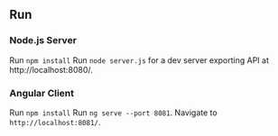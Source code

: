 ## Run
### Node.js Server
Run `npm install`
Run `node server.js` for a dev server exporting API at http://localhost:8080/.

### Angular Client
Run `npm install`
Run `ng serve --port 8081`. Navigate to `http://localhost:8081/`.

